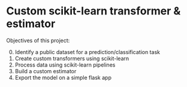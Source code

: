 # Custom scikit-learn transformer & estimator

Objectives of this project:

0. Identify a public dataset for a prediction/classification task
1. Create custom transformers using scikit-learn
2. Process data using scikit-learn pipelines
3. Build a custom estimator
4. Export the model on a simple flask app

